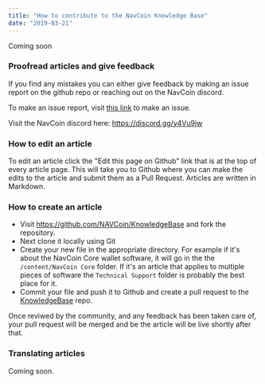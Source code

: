 ```yaml
---
title: "How to contribute to the NavCoin Knowledge Base"
date: "2019-03-21"
---
```


Coming soon

### Proofread articles and give feedback

If you find any mistakes you can either give feedback by making an issue report on the github repo or reaching out on the NavCoin discord.

To make an issue report, visit [this link](https://github.com/NAVCoin/KnowledgeBase/issues/new) to make an issue.

Visit the NavCoin discord here: https://discord.gg/y4Vu9jw

### How to edit an article

To edit an article click the "Edit this page on Github" link that is at the top of every article page. This will take you to Github where you can make the edits to the article and submit them as a Pull Request. Articles are written in Markdown.

### How to create an article

- Visit https://github.com/NAVCoin/KnowledgeBase and fork the repository. 
- Next clone it locally using Git 
- Create your new file in the appropriate directory. For example if it's about the NavCoin Core wallet software, it will go in the the `/content/NavCoin Core` folder. If it's an article that applies to multiple pieces of software the `Technical Support` folder is probably the best place for it.
- Commit your file and push it to Github and create a pull request to the [KnowledgeBase](https://github.com/NAVCoin/KnowledgeBase) repo.

Once reviwed by the community, and any feedback has been taken care of, your pull request will be merged and be the article will be live shortly after that.


### Translating articles

Coming soon.